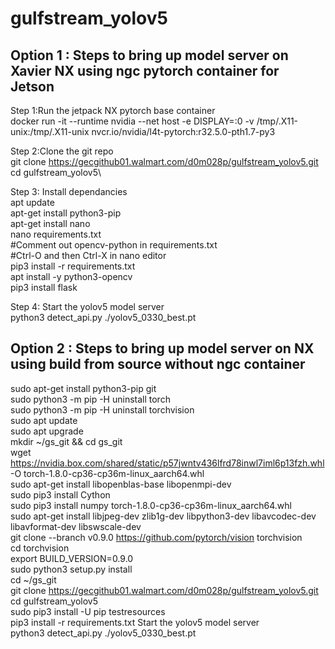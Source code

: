 # gulfstream_yolov5

## Option 1 : Steps to bring up model server on Xavier NX using ngc pytorch container for Jetson

Step 1:Run the jetpack NX pytorch base container\
docker run -it --runtime nvidia --net host -e DISPLAY=:0 -v /tmp/.X11-unix:/tmp/.X11-unix  nvcr.io/nvidia/l4t-pytorch:r32.5.0-pth1.7-py3

Step 2:Clone the git repo\
git clone https://gecgithub01.walmart.com/d0m028p/gulfstream_yolov5.git \
cd gulfstream_yolov5\

Step 3: Install dependancies\
apt update\
apt-get install python3-pip\
apt-get install nano\
nano requirements.txt\
#Comment out opencv-python in requirements.txt\
#Ctrl-O and then Ctrl-X in nano editor\
pip3 install -r requirements.txt\
apt install -y python3-opencv\
pip3 install flask

Step 4: Start the yolov5 model server\
python3 detect_api.py ./yolov5_0330_best.pt

## Option 2 : Steps to bring up model server on NX using build from source without ngc container
sudo apt-get install python3-pip git\
sudo python3 -m pip -H uninstall torch\
sudo python3 -m pip -H uninstall torchvision\
sudo apt update\
sudo apt upgrade\
mkdir ~/gs_git && cd gs_git\
wget https://nvidia.box.com/shared/static/p57jwntv436lfrd78inwl7iml6p13fzh.whl -O torch-1.8.0-cp36-cp36m-linux_aarch64.whl\
sudo apt-get install libopenblas-base libopenmpi-dev\
sudo pip3 install Cython\
sudo pip3 install numpy torch-1.8.0-cp36-cp36m-linux_aarch64.whl\
sudo apt-get install libjpeg-dev zlib1g-dev libpython3-dev libavcodec-dev libavformat-dev libswscale-dev\
git clone --branch v0.9.0 https://github.com/pytorch/vision torchvision\
cd torchvision\
export BUILD_VERSION=0.9.0\
sudo python3 setup.py install\
cd ~/gs_git\
git clone https://gecgithub01.walmart.com/d0m028p/gulfstream_yolov5.git \
cd gulfstream_yolov5\
sudo pip3 install -U pip testresources\
pip3 install -r requirements.txt
Start the yolov5 model server\
python3 detect_api.py ./yolov5_0330_best.pt
